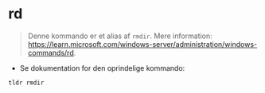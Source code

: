 # rd

> Denne kommando er et alias af `rmdir`.
> Mere information: <https://learn.microsoft.com/windows-server/administration/windows-commands/rd>.

- Se dokumentation for den oprindelige kommando:

`tldr rmdir`
